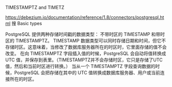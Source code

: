 TIMESTAMPTZ and TIMETZ

https://debezium.io/documentation/reference/1.8/connectors/postgresql.html
搜 Basic types

PostgreSQL 提供两种存储时间戳的数据类型： 不带时区的 TIMESTAMP 和带时区的 TIMESTAMPTZ。
TIMESTAMP 数据类型可以同时存储日期和时间，但它不存储时区。这意味着，当修改了数据库服务器所在的时区时，它里面存储的值不会改变。
在向 TIMESTAMPTZ 字段插入值的时候，PostgreSQL 会自动将值转换成 UTC 值，并保存到表里。（TIMESTAMPTZ并不会存储时区，它只是存储了UTC值，然后和当前时区进行转换。）
当从一个 TIMESTAMPTZ 字段查询数据的时候，PostgreSQL 会把存储在其中的 UTC 值转换成数据库服务器、用户或当前连接所在的时区。


